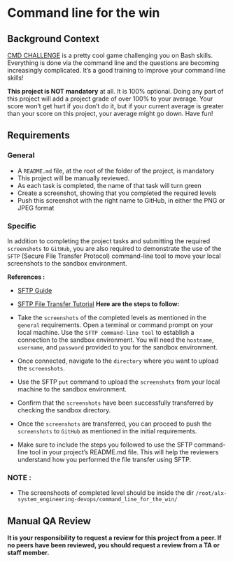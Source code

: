 # Command line for the win
## Background Context
[CMD CHALLENGE](https://cmdchallenge.com) is a pretty cool game challenging you on Bash skills. Everything is done via the command line and the questions are becoming increasingly complicated. It’s a good training to improve your command line skills!

**This project is NOT mandatory** at all. It is 100% optional. Doing any part of this project will add a project grade of over 100% to your average. Your score won’t get hurt if you don’t do it, but if your current average is greater than your score on this project, your average might go down. Have fun!

## Requirements
### General
* A `README.md` file, at the root of the folder of the project, is mandatory
* This project will be manually reviewed.
* As each task is completed, the name of that task will turn green
* Create a screenshot, showing that you completed the required levels
* Push this screenshot with the right name to GitHub, in either the PNG or JPEG format
### Specific
In addition to completing the project tasks and submitting the required `screenshots` to `GitHub`, you are also required to demonstrate the use of the `SFTP` (Secure File Transfer Protocol) command-line tool to move your local screenshots to the sandbox environment.

**References :**

* [SFTP Guide](https://man.openbsd.org/sftp)
* [SFTP File Transfer Tutorial](https://www.digitalocean.com/community/tutorials/how-to-use-sftp-to-securely-transfer-files-with-a-remote-server)
**Here are the steps to follow:**

* Take the `screenshots` of the completed levels as mentioned in the `general` requirements.
Open a terminal or command prompt on your local machine.
Use the `SFTP command-line tool` to establish a connection to the sandbox environment. You will need the `hostname`, `username`, and `password` provided to you for the sandbox environment.
* Once connected, navigate to the `directory` where you want to upload the `screenshots`.
* Use the SFTP `put` command to upload the `screenshots` from your local machine to the sandbox environment.
* Confirm that the `screenshots` have been successfully transferred by checking the sandbox directory.
* Once the `screenshots` are transferred, you can proceed to push the `screenshots` to `GitHub` as mentioned in the initial requirements.
* Make sure to include the steps you followed to use the SFTP command-line tool in your project’s README.md file. This will help the reviewers understand how you performed the file transfer using SFTP.
### NOTE :
* The screenshoots of completed level should be inside the dir `/root/alx-system_engineering-devops/command_line_for_the_win/`
## Manual QA Review
**It is your responsibility to request a review for this project from a peer. If no peers have been reviewed, you should request a review from a TA or staff member.**

